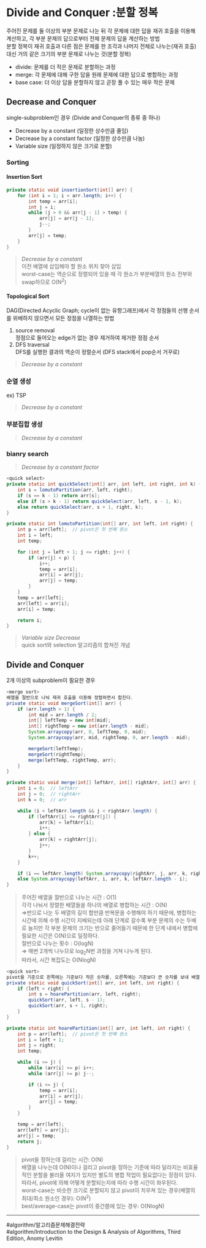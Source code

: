 # Divide and Conquer :분할 정복
주어진 문제를 둘 이상의 부분 문제로 나눈 뒤 각 문제에 대한 답을 재귀 호출을 이용해 계산하고, 각 부분 문제의 답으로부터 전체 문제의 답을 계산하는 방법  
분할 정복이 재귀 호출과 다른 점은 문제를 한 조각과 나머지 전체로 나누는(재귀 호출) 대신 거의 같은 크기의 부분 문제로 나누는 것(분할 정복)
- divide: 문제를 더 작은 문제로 분할하는 과정
- merge: 각 문제에 대해 구한 답을 원래 문제에 대한 답으로 병합하는 과정
- base case: 더 이상 답을 분할하지 않고 곧장 풀 수 있는 매우 작은 문제

## Decrease and Conquer
single-subproblem인 경우 (Divide and Conquer의 종류 중 하나)  
- Decrease by a constant (일정한 상수만큼 줄임)
- Decrease by a constant factor (일정한 상수만큼 나눔)
- Variable size (일정하지 않은 크기로 분할)

### Sorting

#### Insertion Sort
```java
private static void insertionSort(int[] arr) {
    for (int i = 1; i < arr.length; i++) {
        int temp = arr[i];
        int j = i;
        while (j > 0 && arr[j - 1] > temp) {
            arr[j] = arr[j - 1];
            j--;
        }
        arr[j] = temp;
    }
}
```
> *Decrease by a constant*  
> 이전 배열에 삽입해야 할 원소 위치 찾아 삽입  
> worst-case는 역순으로 정렬되어 있을 때 각 원소가 부분배열의 원소 전부와 swap하므로 O(N<sup>2</sup>)

#### Topological Sort
DAG(Directed Acyclic Graph; cycle이 없는 유향그래프)에서 각 정점들의 선행 순서를 위배하지 않으면서 모든 정점을 나열하는 방법  
1) source removal  
정점으로 들어오는 edge가 없는 경우 제거하여 제거한 정점 순서
2) DFS traversal  
DFS를 실행한 결과의 역순이 정렬순서 (DFS stack에서 pop순서 거꾸로)
> *Decrease by a constant*  

### 순열 생성
ex) TSP
> *Decrease by a constant*  

### 부분집합 생성
> *Decrease by a constant*  

### bianry search
> *Decrease by a constant factor*  



```java
<quick select>
private static int quickSelect(int[] arr, int left, int right, int k) {
    int s = lomutoPartition(arr, left, right);
    if (s == k - 1) return arr[s];
    else if (s > k - 1) return quickSelect(arr, left, s - 1, k);
    else return quickSelect(arr, s + 1, right, k);
}

private static int lomutoPartition(int[] arr, int left, int right) {
    int p = arr[left];  // pivot은 첫 번째 원소
    int i = left;
    int temp;

    for (int j = left + 1; j <= right; j++) {
        if (arr[j] < p) {
            i++;
            temp = arr[i];
            arr[i] = arr[j];
            arr[j] = temp;
        }
    }
    temp = arr[left];
    arr[left] = arr[i];
    arr[i] = temp;

    return i;
}
```
> *Variable size Decrease*  
> quick sort와 selection 알고리즘의 합쳐진 개념  
> 


## Divide and Conquer
2개 이상의 subproblem이 필요한 경우

```java
<merge sort>
배열을 절반으로 나눠 재귀 호출을 이용해 정렬하면서 합친다.
private static void mergeSort(int[] arr) {
    if (arr.length > 1) {
        int mid = arr.length / 2;
        int[] leftTemp = new int[mid];
        int[] rightTemp = new int[arr.length - mid];
        System.arraycopy(arr, 0, leftTemp, 0, mid);
        System.arraycopy(arr, mid, rightTemp, 0, arr.length - mid);

        mergeSort(leftTemp);
        mergeSort(rightTemp);
        merge(leftTemp, rightTemp, arr);
    }
}

private static void merge(int[] leftArr, int[] rightArr, int[] arr) {
    int i = 0;  // leftArr
    int j = 0;  // rightArr
    int k = 0;  // arr

    while (i < leftArr.length && j < rightArr.length) {
        if (leftArr[i] <= rightArr[j]) {
            arr[k] = leftArr[i];
            i++;
        } else {
            arr[k] = rightArr[j];
            j++;
        }
        k++;
    }

    if (i == leftArr.length) System.arraycopy(rightArr, j, arr, k, rightArr.length - j);
    else System.arraycopy(leftArr, i, arr, k, leftArr.length - i);
}
```
> 주어진 배열을 절반으로 나누는 시간 : O(1)  
> 각각 나눠서 정렬한 배열들을 하나의 배열로 병합하는 시간 : O(N)  
 =>반으로 나눈 두 배열의 길이 합만큼 반복문을 수행해야 하기 때문에, 병합하는 시간에 의해 수행 시간이 지배되는데 아래 단계로 갈수록 부분 문제의 수는 두배로 늘지만 각 부분 문제의 크기는 반으로 줄어들기 때문에 한 단계 내에서 병합에 필요한 시간은 O(N)으로 일정하다.  
> 절반으로 나누는 횟수 : O(logN)  
 => 매번 2개씩 나누므로 log<sub>2</sub>N번 과정을 거쳐 나누게 된다.  
> 따라서, 시간 복잡도는 O(NlogN)


```java
<quick sort>
pivot을 기준으로 왼쪽에는 기준보다 작은 숫자를, 오른쪽에는 기준보다 큰 숫자를 보내 배열을 나눠 재귀호출을 통해 정렬한다.
private static void quickSort(int[] arr, int left, int right) {
    if (left < right) {
        int s = hoarePartition(arr, left, right);
        quickSort(arr, left, s - 1);
        quickSort(arr, s + 1, right);
    }
}

private static int hoarePartition(int[] arr, int left, int right) {
    int p = arr[left];  // pivot은 첫 번째 원소
    int i = left + 1;
    int j = right;
    int temp;

    while (i <= j) {
        while (arr[i] <= p) i++;
        while (arr[j] >= p) j--;

        if (i <= j) {
            temp = arr[i];
            arr[i] = arr[j];
            arr[j] = temp;
        }
    }

    temp = arr[left];
    arr[left] = arr[j];
    arr[j] = temp;
    return j;
}
```
> pivot을 정하는데 걸리는 시간: O(N)  
배열을 나누는데 O(N)이나 걸리고 pivot을 정하는 기준에 따라 달라지는 비효율적인 분할을 불러올 여지가 있지만 별도의 병합 작업이 필요없다는 장점이 있다.  
따라서, pivot에 의해 어떻게 분할되는지에 따라 수행 시간이 좌우된다.  
> worst-case는 비슷한 크기로 분할되지 않고 pivot이 치우쳐 있는 경우(배열의 최대/최소 원소인 경우): O(N<sup>2</sup>)  
> best/average-case는 pivot이 중간쯤에 있는 경우: O(NlogN)

---
#algorithm/알고리즘문제해결전략  
#algorithm/Introduction to the Design & Analysis of Algorithms, Third Edition,  Anomy Levitin